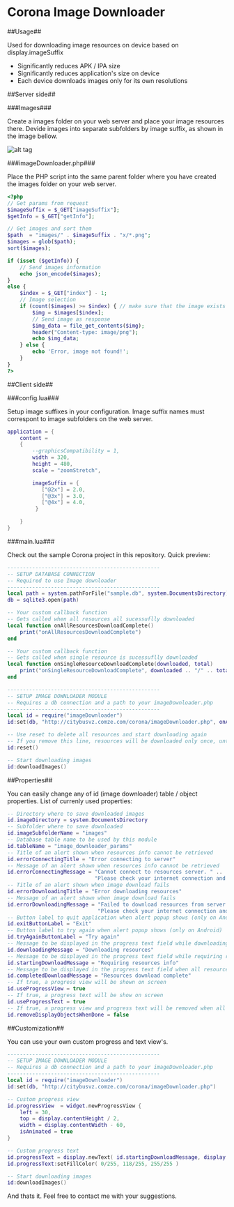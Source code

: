 Corona Image Downloader
=====================

##Usage##

Used for downloading image resources on device based on display.imageSuffix
* Significantly reduces APK / IPA size
* Significantly reduces application's size on device
* Each device downloads images only for its own resolutions


##Server side##

###Images###

Create a images folder on your web server and place your image resources there. Devide images into separate subfolders by image suffix, as shown in the image bellow.

![alt tag](https://raw.githubusercontent.com/promptcode/CoronaImageDownloader/master/Images/ftp.png)

###imageDownloader.php###

Place the PHP script into the same parent folder where you have created the images folder on your web server.

```php
<?php
// Get params from request
$imageSuffix = $_GET["imageSuffix"];
$getInfo = $_GET["getInfo"];

// Get images and sort them
$path  = "images/" . $imageSuffix . "x/*.png";
$images = glob($path); 
sort($images);

if (isset ($getInfo)) {
	// Send images information 
	echo json_encode($images);
}
else {
	$index = $_GET["index"] - 1; 
	// Image selection
	if (count($images) >= $index) { // make sure that the image exists
		$img = $images[$index];
		// Send image as response
		$img_data = file_get_contents($img);
		header("Content-type: image/png"); 
		echo $img_data;  
	} else {
		echo 'Error, image not found!';
	}
} 
?>
```

##Client side##

###config.lua###

Setup image suffixes in your configuration. Image suffix names must correspont to image subfolders on the web server.

```lua
application = {
	content =
    {
        --graphicsCompatibility = 1, 
        width = 320,
        height = 480,
        scale = "zoomStretch",

        imageSuffix = {
           ["@2x"] = 2.0,
           ["@3x"] = 3.0,
           ["@4x"] = 4.0,
         }

    }
}
```

###main.lua###

Check out the sample Corona project in this repository. Quick preview:

```lua
-------------------------------------------------
-- SETUP DATABASE CONNECTION
-- Required to use Image downloader
-------------------------------------------------
local path = system.pathForFile("sample.db", system.DocumentsDirectory)
db = sqlite3.open(path)  

-- Your custom callback function
-- Gets called when all resources all sucessuflly downloaded
local function onAllResourcesDownloadComplete()
	print("onAllResourcesDownloadComplete")
end

-- Your custom callback function
-- Gets called when single resource is sucessuflly downloaded
local function onSingleResourceDownloadComplete(downloaded, total)
	print("onSingleResourceDownloadComplete", downloaded .. "/" .. total)
end

-------------------------------------------------
-- SETUP IMAGE DOWNLOADER MODULE
-- Requires a db connection and a path to your imageDownloader.php
-------------------------------------------------
local id = require("imageDownloader")
id:set(db, "http://citybusvz.comze.com/corona/imageDownloader.php", onAllResourcesDownloadComplete, onSingleResourceDownloadComplete)

-- Use reset to delete all resources and start downloading again
-- If you remove this line, resources will be downloaded only once, untill they all download sucessfully
id:reset()

-- Start downloading images
id:downloadImages()
```

##Properties##

You can easily change any of id (image downloader) table / object properties. List of currenly used properties:

```lua
-- Directory where to save downloaded images
id.imageDirectory = system.DocumentsDirectory
-- Subfolder where to save downloaded
id.imageSubfolderName = "images"
-- Database table name to be used by this module
id.tableName = "image_downloader_params"
-- Title of an alert shown when resources info cannot be retrieved
id.errorConnectingTitle = "Error connecting to server"
-- Message of an alert shown when resources info cannot be retrieved
id.errorConnectingMessage = "Cannot connect to resources server. " ..
							"Please check your internet connection and try again later."
-- Title of an alert shown when image download fails
id.errorDownloadingTitle = "Error downloading resources"
-- Message of an alert shown when image download fails
id.errorDownloadingMessage = "Failed to download resources from server. " .. 
							 "Please check your internet connection and try again later."
-- Button label to quit application when alert popup shows (only on Android)
id.exitButtonLabel = "Exit"
-- Button label to try again when alert popup shows (only on Android)
id.tryAgainButtonLabel = "Try again"
-- Message to be displayed in the progress text field while downloading resources
id.downloadingMessage = "Downloading resources"
-- Message to be displayed in the progress text field while requiring resources info
id.startingDownloadMessage = "Requiring resources info"
-- Message to be displayed in the progress text field when all resources are downloaded
id.completedDownloadMessage = "Resources download complete"
-- If true, a progress view will be shown on screen
id.useProgressView = true
-- If true, a progress text will be show on screen
id.useProgressText = true
-- If true, a progress view and progress text will be removed when all resources are downloaded
id.removeDisplayObjectsWhenDone = false

```

##Customization##

You can use your own custom progress and text view's.

```lua
-------------------------------------------------
-- SETUP IMAGE DOWNLOADER MODULE
-- Requires a db connection and a path to your imageDownloader.php
-------------------------------------------------
local id = require("imageDownloader")
id:set(db, "http://citybusvz.comze.com/corona/imageDownloader.php")

-- Custom progress view
id.progressView  = widget.newProgressView {
    left = 30,
    top = display.contentHeight / 2,
    width = display.contentWidth - 60,
    isAnimated = true
}

-- Custom progress text
id.progressText = display.newText( id.startingDownloadMessage, display.contentWidth / 2, display.contentHeight / 2 - 20, native.systemFont, 14 )
id.progressText:setFillColor( 0/255, 118/255, 255/255 )

-- Start downloading images
id:downloadImages()
```

And thats it. Feel free to contact me with your suggestions.